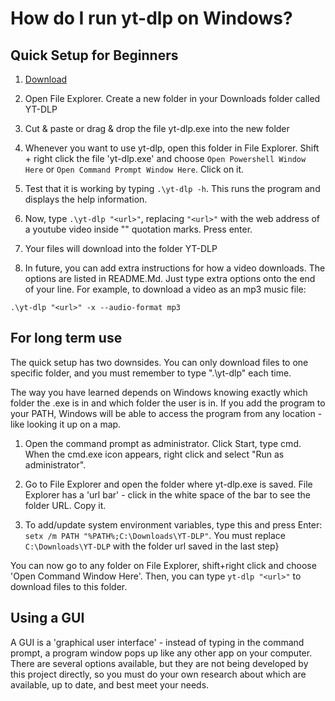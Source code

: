 # How do I run yt-dlp on Windows?

## Quick Setup for Beginners

1. [Download ](https://github.com/yt-dlp/yt-dlp/releases/latest/download/yt-dlp.exe)

2. Open File Explorer. Create a new folder in your Downloads folder called YT-DLP

3. Cut & paste or drag & drop the file yt-dlp.exe into the new folder

4. Whenever you want to use yt-dlp, open this folder in File Explorer. Shift + right click the file 'yt-dlp.exe' and choose ```Open Powershell Window Here``` or ```Open Command Prompt Window Here```. Click on it.

5. Test that it is working by typing ```.\yt-dlp -h```. This runs the program and displays the help information. 
 
6. Now, type ```.\yt-dlp "<url>"```, replacing ```"<url>"``` with the web address of a youtube video inside "" quotation marks. Press enter.

7. Your files will download into the folder YT-DLP

8. In future, you can add extra instructions for how a video downloads. The options are listed in README.Md. Just type extra options onto the end of your line. For example, to download a video as an mp3 music file: 

```.\yt-dlp "<url>" -x --audio-format mp3```

## For long term use

The quick setup has two downsides. You can only download files to one specific folder, and you must remember to type ".\yt-dlp" each time. 

The way you have learned depends on Windows knowing exactly which folder the .exe is in and which folder the user is in. If you add the program to your PATH, Windows will be able to access the program from any location - like looking it up on a map.

1. Open the command prompt as administrator. Click Start, type cmd. When the cmd.exe icon appears, right click and select "Run as administrator".

2. Go to File Explorer and open the folder where yt-dlp.exe is saved. File Explorer has a 'url bar' - click in the white space of the bar to see the folder URL. Copy it. 

3. To add/update system environment variables, type this and press Enter: ```setx /m PATH "%PATH%;C:\Downloads\YT-DLP"```. You must replace ```C:\Downloads\YT-DLP``` with the folder url saved in the last step}

You can now go to any folder on File Explorer, shift+right click and choose 'Open Command Window Here'. Then, you can type ```yt-dlp "<url>"``` to download files to this folder. 

## Using a GUI

A GUI is a 'graphical user interface' - instead of typing in the command prompt, a program window pops up like any other app on your computer. There are several options available, but they are not being developed by this project directly, so you must do your own research about which are available, up to date, and best meet your needs. 




